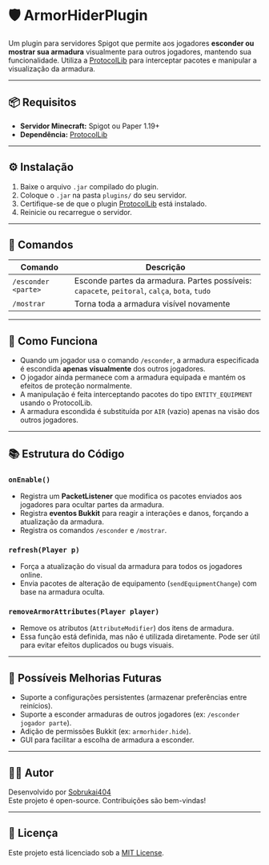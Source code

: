 # 🛡️ ArmorHiderPlugin

Um plugin para servidores Spigot que permite aos jogadores **esconder ou mostrar sua armadura** visualmente para outros jogadores, mantendo sua funcionalidade. Utiliza a [ProtocolLib](https://www.spigotmc.org/resources/protocollib.1997/) para interceptar pacotes e manipular a visualização da armadura.

---

## 📦 Requisitos

- **Servidor Minecraft:** Spigot ou Paper 1.19+
- **Dependência:** [ProtocolLib](https://www.spigotmc.org/resources/protocollib.1997/)

---

## ⚙️ Instalação

1. Baixe o arquivo `.jar` compilado do plugin.
2. Coloque o `.jar` na pasta `plugins/` do seu servidor.
3. Certifique-se de que o plugin [ProtocolLib](https://www.spigotmc.org/resources/protocollib.1997/) está instalado.
4. Reinicie ou recarregue o servidor.

---

## 🧪 Comandos

| Comando | Descrição |
|--------|-----------|
| `/esconder <parte>` | Esconde partes da armadura. Partes possíveis: `capacete`, `peitoral`, `calça`, `bota`, `tudo` |
| `/mostrar` | Torna toda a armadura visível novamente |

---

## 👤 Como Funciona

- Quando um jogador usa o comando `/esconder`, a armadura especificada é escondida **apenas visualmente** dos outros jogadores.
- O jogador ainda permanece com a armadura equipada e mantém os efeitos de proteção normalmente.
- A manipulação é feita interceptando pacotes do tipo `ENTITY_EQUIPMENT` usando o ProtocolLib.
- A armadura escondida é substituída por `AIR` (vazio) apenas na visão dos outros jogadores.

---

## 📚 Estrutura do Código

### `onEnable()`
- Registra um **PacketListener** que modifica os pacotes enviados aos jogadores para ocultar partes da armadura.
- Registra **eventos Bukkit** para reagir a interações e danos, forçando a atualização da armadura.
- Registra os comandos `/esconder` e `/mostrar`.

### `refresh(Player p)`
- Força a atualização do visual da armadura para todos os jogadores online.
- Envia pacotes de alteração de equipamento (`sendEquipmentChange`) com base na armadura oculta.

### `removeArmorAttributes(Player player)`
- Remove os atributos (`AttributeModifier`) dos itens de armadura.
- Essa função está definida, mas não é utilizada diretamente. Pode ser útil para evitar efeitos duplicados ou bugs visuais.

---

## 📌 Possíveis Melhorias Futuras

- Suporte a configurações persistentes (armazenar preferências entre reinícios).
- Suporte a esconder armaduras de outros jogadores (ex: `/esconder jogador parte`).
- Adição de permissões Bukkit (ex: `armorhider.hide`).
- GUI para facilitar a escolha de armadura a esconder.

---

## 🧑‍💻 Autor

Desenvolvido por [Sobrukai404](https://github.com/Sobrukai404)  
Este projeto é open-source. Contribuições são bem-vindas!

---

## 📜 Licença

Este projeto está licenciado sob a [MIT License](https://opensource.org/licenses/MIT).
